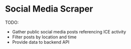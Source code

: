 # Social Media Scraper

TODO:

- Gather public social media posts referencing ICE activity
- Filter posts by location and time
- Provide data to backend API
